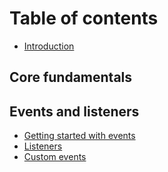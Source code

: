 # Table of contents

* [Introduction](README.md)

## Core fundamentals

## Events and listeners <a id="events"></a>

* [Getting started with events](events/getting-started.md)
* [Listeners](events/listeners.md)
* [Custom events](events/custom-events.md)

